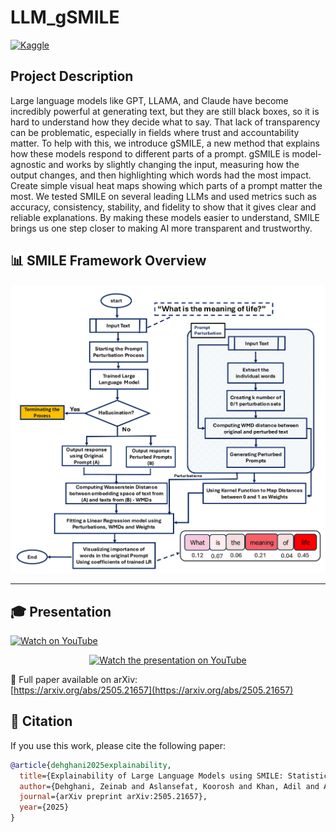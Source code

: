 # LLM_gSMILE
 
[![Kaggle](https://img.shields.io/badge/View%20on-Kaggle-20BEFF?logo=kaggle&logoColor=white)](https://www.kaggle.com/code/zeinabdehghani/llm-smile-gpt-3-5?scriptVersionId=243290348)

## Project Description
Large language models like GPT, LLAMA, and Claude have become incredibly powerful at generating text, but they are still black boxes, so it is hard to understand how they decide what to say. That lack of transparency can be problematic, especially in fields where trust and accountability matter. To help with this, we introduce gSMILE, a new method that explains how these models respond to different parts of a prompt. gSMILE is model-agnostic and works by slightly changing the input, measuring how the output changes, and then highlighting which words had the most impact. Create simple visual heat maps showing which parts of a prompt matter the most. We tested SMILE on several leading LLMs and used metrics such as accuracy, consistency, stability, and fidelity to show that it gives clear and reliable explanations. By making these models easier to understand, SMILE brings us one step closer to making AI more transparent and trustworthy.

## 📊 SMILE Framework Overview

![SMILE Framework Overview ](https://github.com/Sara068/LLM-SMILE/blob/main/docs/Figures/flowchart.png)

---

## 🎓 Presentation

[![Watch on YouTube](https://img.shields.io/badge/Watch%20on-YouTube-red?logo=youtube&logoColor=white)](https://www.youtube.com/watch?v=pJePjOb2Tj4)

<p align="center">
  <a href="https://www.youtube.com/watch?v=pJePjOb2Tj4">
    <img src="https://img.youtube.com/vi/pJePjOb2Tj4/hqdefault.jpg" alt="Watch the presentation on YouTube" width="600">
  </a>
</p>

📄 Full paper available on arXiv:  
[https://arxiv.org/abs/2505.21657](https://arxiv.org/abs/2505.21657)

## 📜 Citation

If you use this work, please cite the following paper:

```bibtex
@article{dehghani2025explainability,
  title={Explainability of Large Language Models using SMILE: Statistical Model-agnostic Interpretability with Local Explanations},
  author={Dehghani, Zeinab and Aslansefat, Koorosh and Khan, Adil and Akram, Mohammed Naveed},
  journal={arXiv preprint arXiv:2505.21657},
  year={2025}
}
